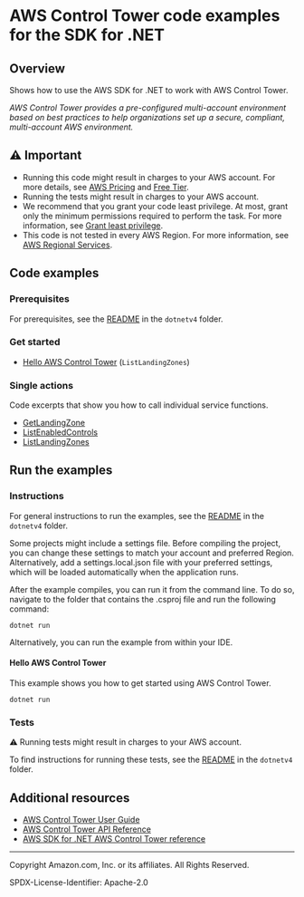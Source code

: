 # AWS Control Tower code examples for the SDK for .NET

## Overview

Shows how to use the AWS SDK for .NET to work with AWS Control Tower.

<!--custom.overview.start-->
<!--custom.overview.end-->

*AWS Control Tower provides a pre-configured multi-account environment based on best practices to help organizations set up a secure, compliant, multi-account AWS environment.*

## ⚠ Important

* Running this code might result in charges to your AWS account. For more details, see [AWS Pricing](https://aws.amazon.com/pricing/) and [Free Tier](https://aws.amazon.com/free/).
* Running the tests might result in charges to your AWS account.
* We recommend that you grant your code least privilege. At most, grant only the minimum permissions required to perform the task. For more information, see [Grant least privilege](https://docs.aws.amazon.com/IAM/latest/UserGuide/best-practices.html#grant-least-privilege).
* This code is not tested in every AWS Region. For more information, see [AWS Regional Services](https://aws.amazon.com/about-aws/global-infrastructure/regional-product-services).

<!--custom.important.start-->
<!--custom.important.end-->

## Code examples

### Prerequisites

For prerequisites, see the [README](../../README.md#Prerequisites) in the `dotnetv4` folder.

<!--custom.prerequisites.start-->
<!--custom.prerequisites.end-->

### Get started

- [Hello AWS Control Tower](Actions/HelloControlTower.cs#L15) (`ListLandingZones`)

### Single actions

Code excerpts that show you how to call individual service functions.

- [GetLandingZone](Actions/ControlTowerWrapper.cs#L35)
- [ListEnabledControls](Actions/ControlTowerWrapper.cs#L50)
- [ListLandingZones](Actions/ControlTowerWrapper.cs#L20)

<!--custom.examples.start-->
<!--custom.examples.end-->

## Run the examples

### Instructions

For general instructions to run the examples, see the [README](../../README.md#building-and-running-the-code-examples) in the `dotnetv4` folder.

Some projects might include a settings file. Before compiling the project, you can change these settings to match your account and preferred Region. Alternatively, add a settings.local.json file with your preferred settings, which will be loaded automatically when the application runs.

After the example compiles, you can run it from the command line. To do so, navigate to the folder that contains the .csproj file and run the following command:

```
dotnet run
```

Alternatively, you can run the example from within your IDE.

<!--custom.instructions.start-->
<!--custom.instructions.end-->

#### Hello AWS Control Tower

This example shows you how to get started using AWS Control Tower.

```
dotnet run
```

<!--custom.hello.start-->
<!--custom.hello.end-->

### Tests

⚠ Running tests might result in charges to your AWS account.

To find instructions for running these tests, see the [README](../../README.md#Tests) in the `dotnetv4` folder.

<!--custom.tests.start-->
<!--custom.tests.end-->

## Additional resources

- [AWS Control Tower User Guide](https://docs.aws.amazon.com/controltower/latest/userguide/what-is-control-tower.html)
- [AWS Control Tower API Reference](https://docs.aws.amazon.com/controltower/latest/APIReference/Welcome.html)
- [AWS SDK for .NET AWS Control Tower reference](https://docs.aws.amazon.com/sdkfornet/v3/apidocs/items/ControlTower/NControlTower.html)

<!--custom.resources.start-->
<!--custom.resources.end-->

---

Copyright Amazon.com, Inc. or its affiliates. All Rights Reserved.

SPDX-License-Identifier: Apache-2.0